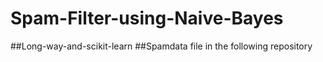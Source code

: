 # Spam-Filter-using-Naive-Bayes
##Long-way-and-scikit-learn
##Spamdata file in the following repository 
